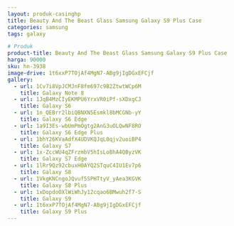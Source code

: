 ```yaml
---
layout: produk-casinghp
title: Beauty And The Beast Glass Samsung Galaxy S9 Plus Case
categories: samsung
tags: galaxy

# Produk
product-title: Beauty And The Beast Glass Samsung Galaxy S9 Plus Case
harga: 90000
sku: hn-3938
image-drive: 1t6xxP7TOjAf4MgN7-ABg9jIgDGxEFCjf
gallery:
  - url: 1Cv7i8VpJCMJnF8fm697c9B2ZtwtWCp6M
    title: Galaxy Note 8
  - url: 1JqB4MzCIyEKMPU6YrxVR0iPf-sXDxgCJ
    title: Galaxy S6
  - url: 1n_QEBrr2lbiQBNXN5Esmkl8bMCGNb-yY
    title: Galaxy S6 Edge
  - url: 1a9I3Es-wbUmPmOgtg2AnG3uOLQwNF8RO
    title: Galaxy S6 Edge Plus
  - url: 1bhY26KVaAdfX4UDVKQJqL0qjv2uoiBP4
    title: Galaxy S7
  - url: 1x-ZccWU4qZFrzmbV5hIsLoBhA4QByzVK
    title: Galaxy S7 Edge
  - url: 1lRr9Qz92cbuxH0AYQ2STquC4IU1Ev7p6
    title: Galaxy S8
  - url: 1VkgKNCngoJQvuf5SPHTtyV_yAea3KGVK
    title: Galaxy S8 Plus
  - url: 1xDopdoOXlWiWhJy12cqao6BMwuh2f7-S
    title: Galaxy S9
  - url: 1t6xxP7TOjAf4MgN7-ABg9jIgDGxEFCjf
    title: Galaxy S9 Plus
---
```

